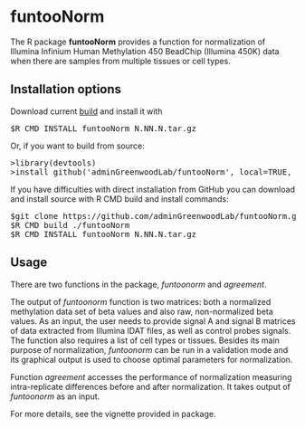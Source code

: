 # funtooNorm 


The R package <b>funtooNorm</b>  provides a function for normalization of Illumina Infinium Human Methylation 450
BeadChip (Illumina 450K) data when there are samples from multiple tissues or cell types.

## Installation options
Download current <a href="https://github.com/adminGreenwoodLab/funtooNorm/releases">build</a> and install it with
<pre>
$R CMD INSTALL funtooNorm_N.NN.N.tar.gz
</pre>

Or, if you want to build from source: 
<pre>
>library(devtools)
>install_github('adminGreenwoodLab/funtooNorm', local=TRUE, build_vignettes = TRUE)
</pre>

If you have difficulties with direct installation from GitHub you can download and install source with R CMD build and install commands:
<pre>
$git clone https://github.com/adminGreenwoodLab/funtooNorm.git
$R CMD build ./funtooNorm
$R CMD INSTALL funtooNorm_N.NN.N.tar.gz
</pre>



## Usage

There are two functions in the package, <i>funtoonorm</i> and <i>agreement</i>. 

The output of <i>funtoonorm</i> function is two matrices: both a normalized methylation data set of beta values and also raw, non-normalized beta values. As an input, the user needs to provide signal A and signal B matrices of data extracted from Illumina IDAT files, as well as control probes signals. The function also requires a list of cell types or tissues. Besides its main purpose of normalization, <i>funtoonorm</i> can be run in a validation mode and its graphical output is used to choose optimal parameters for normalization. 


Function <i>agreement</i> accesses the performance of normalization measuring intra-replicate differences before and after normalization. It takes output of <i>funtoonorm</i> as an input.

For more details, see the vignette provided in package.

